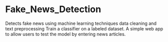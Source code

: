 # Fake_News_Detection
 Detects fake news using machine learning techniques
data cleaning and text preprocessing 
Train a classifier on a labeled dataset.
A simple web app to allow users to test the model by entering news articles.

